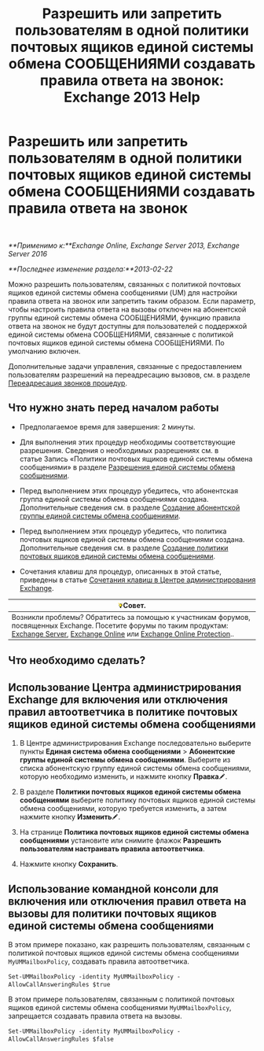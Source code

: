﻿---
title: 'Разрешить или запретить пользователям в одной политики почтовых ящиков единой системы обмена СООБЩЕНИЯМИ создавать правила ответа на звонок: Exchange 2013 Help'
TOCTitle: Разрешить или запретить пользователям в одной политики почтовых ящиков единой системы обмена СООБЩЕНИЯМИ создавать правила ответа на звонок
ms:assetid: e44acaa6-d5a8-41e8-94aa-100be0bd6391
ms:mtpsurl: https://technet.microsoft.com/ru-ru/library/Dd351209(v=EXCHG.150)
ms:contentKeyID: 50556496
ms.date: 05/22/2018
mtps_version: v=EXCHG.150
ms.translationtype: MT
---

# Разрешить или запретить пользователям в одной политики почтовых ящиков единой системы обмена СООБЩЕНИЯМИ создавать правила ответа на звонок

 

_**Применимо к:**Exchange Online, Exchange Server 2013, Exchange Server 2016_

_**Последнее изменение раздела:**2013-02-22_

Можно разрешить пользователям, связанных с политикой почтовых ящиков единой системы обмена сообщениями (UM) для настройки правила ответа на звонок или запретить таким образом. Если параметр, чтобы настроить правила ответа на вызовы отключен на абонентской группы единой системы обмена СООБЩЕНИЯМИ, функцию правила ответа на звонок не будут доступны для пользователей с поддержкой единой системы обмена СООБЩЕНИЯМИ, связанные с политикой почтовых ящиков единой системы обмена СООБЩЕНИЯМИ. По умолчанию включен.

Дополнительные задачи управления, связанные с предоставлением пользователям разрешений на переадресацию вызовов, см. в разделе [Переадресация звонков процедур](forwarding-calls-procedures-exchange-2013-help.md).

## Что нужно знать перед началом работы

  - Предполагаемое время для завершения: 2 минуты.

  - Для выполнения этих процедур необходимы соответствующие разрешения. Сведения о необходимых разрешениях см. в статье Запись «Политики почтовых ящиков единой системы обмена сообщениями» в разделе [Разрешения единой системы обмена сообщениями](unified-messaging-permissions-exchange-2013-help.md).

  - Перед выполнением этих процедур убедитесь, что абонентская группа единой системы обмена сообщениями создана. Дополнительные сведения см. в разделе [Создание абонентской группы единой системы обмена сообщениями](create-a-um-dial-plan-exchange-2013-help.md).

  - Перед выполнением этих процедур убедитесь, что политика почтовых ящиков единой системы обмена сообщениями создана. Дополнительные сведения см. в разделе [Создание политики почтовых ящиков единой системы обмена сообщениями](create-a-um-mailbox-policy-exchange-2013-help.md).

  - Сочетания клавиш для процедур, описанных в этой статье, приведены в статье [Сочетания клавиш в Центре администрирования Exchange](keyboard-shortcuts-in-the-exchange-admin-center-exchange-online-protection-help.md).

<table>
<thead>
<tr class="header">
<th><img src="images/Bb124558.tip(EXCHG.150).gif" title="Совет" alt="Совет" />Совет.</th>
</tr>
</thead>
<tbody>
<tr class="odd">
<td>Возникли проблемы? Обратитесь за помощью к участникам форумов, посвященных Exchange. Посетите форумы по таким продуктам: <a href="https://go.microsoft.com/fwlink/p/?linkid=60612">Exchange Server</a>, <a href="https://go.microsoft.com/fwlink/p/?linkid=267542">Exchange Online</a> или <a href="https://go.microsoft.com/fwlink/p/?linkid=285351">Exchange Online Protection</a>..</td>
</tr>
</tbody>
</table>


## Что необходимо сделать?

## Использование Центра администрирования Exchange для включения или отключения правил автоответчика в политике почтовых ящиков единой системы обмена сообщениями

1.  В Центре администрирования Exchange последовательно выберите пункты **Единая система обмена сообщениями** \> **Абонентские группы единой системы обмена сообщениями**. Выберите из списка абонентскую группу единой системы обмена сообщениями, которую необходимо изменить, и нажмите кнопку **Правка**![Значок редактирования](images/Bb124582.6f53ccb2-1f13-4c02-bea0-30690e6ea71d(EXCHG.150).gif "Значок редактирования").

2.  В разделе **Политики почтовых ящиков единой системы обмена сообщениями** выберите политику почтовых ящиков единой системы обмена сообщениями, которую требуется изменить, а затем нажмите кнопку **Изменить**![Значок редактирования](images/Bb124582.6f53ccb2-1f13-4c02-bea0-30690e6ea71d(EXCHG.150).gif "Значок редактирования").

3.  На странице **Политика почтовых ящиков единой системы обмена сообщениями** установите или снимите флажок **Разрешить пользователям настраивать правила автоответчика**.

4.  Нажмите кнопку **Сохранить**.

## Использование командной консоли для включения или отключения правил ответа на вызовы для политики почтовых ящиков единой системы обмена сообщениями

В этом примере показано, как разрешить пользователям, связанным с политикой почтовых ящиков единой системы обмена сообщениями `MyUMMailboxPolicy`, создавать правила автоответчика.

    Set-UMMailboxPolicy -identity MyUMMailboxPolicy -AllowCallAnsweringRules $true

В этом примере пользователям, связанным с политикой почтовых ящиков единой системы обмена сообщениями `MyUMMailboxPolicy`, запрещается создавать правила ответа на вызовы.

    Set-UMMailboxPolicy -identity MyUMMailboxPolicy -AllowCallAnsweringRules $false

